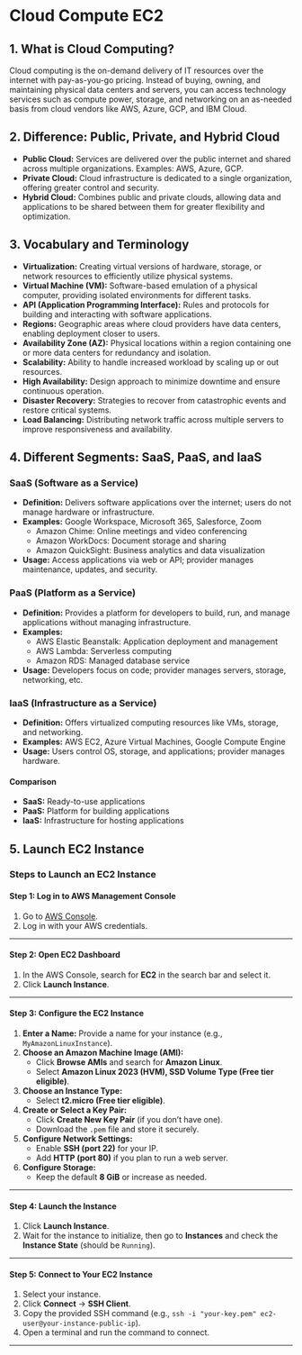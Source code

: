 # Cloud Compute EC2

## 1. What is Cloud Computing?
Cloud computing is the on-demand delivery of IT resources over the internet with pay-as-you-go pricing. Instead of buying, owning, and maintaining physical data centers and servers, you can access technology services such as compute power, storage, and networking on an as-needed basis from cloud vendors like AWS, Azure, GCP, and IBM Cloud.

## 2. Difference: Public, Private, and Hybrid Cloud
- **Public Cloud:** Services are delivered over the public internet and shared across multiple organizations. Examples: AWS, Azure, GCP.
- **Private Cloud:** Cloud infrastructure is dedicated to a single organization, offering greater control and security.
- **Hybrid Cloud:** Combines public and private clouds, allowing data and applications to be shared between them for greater flexibility and optimization.

## 3. Vocabulary and Terminology
- **Virtualization:** Creating virtual versions of hardware, storage, or network resources to efficiently utilize physical systems.
- **Virtual Machine (VM):** Software-based emulation of a physical computer, providing isolated environments for different tasks.
- **API (Application Programming Interface):** Rules and protocols for building and interacting with software applications.
- **Regions:** Geographic areas where cloud providers have data centers, enabling deployment closer to users.
- **Availability Zone (AZ):** Physical locations within a region containing one or more data centers for redundancy and isolation.
- **Scalability:** Ability to handle increased workload by scaling up or out resources.
- **High Availability:** Design approach to minimize downtime and ensure continuous operation.
- **Disaster Recovery:** Strategies to recover from catastrophic events and restore critical systems.
- **Load Balancing:** Distributing network traffic across multiple servers to improve responsiveness and availability.

## 4. Different Segments: SaaS, PaaS, and IaaS

### SaaS (Software as a Service)
- **Definition:** Delivers software applications over the internet; users do not manage hardware or infrastructure.
- **Examples:** Google Workspace, Microsoft 365, Salesforce, Zoom
    - Amazon Chime: Online meetings and video conferencing
    - Amazon WorkDocs: Document storage and sharing
    - Amazon QuickSight: Business analytics and data visualization
- **Usage:** Access applications via web or API; provider manages maintenance, updates, and security.

### PaaS (Platform as a Service)
- **Definition:** Provides a platform for developers to build, run, and manage applications without managing infrastructure.
- **Examples:**
    - AWS Elastic Beanstalk: Application deployment and management
    - AWS Lambda: Serverless computing
    - Amazon RDS: Managed database service
- **Usage:** Developers focus on code; provider manages servers, storage, networking, etc.

### IaaS (Infrastructure as a Service)
- **Definition:** Offers virtualized computing resources like VMs, storage, and networking.
- **Examples:** AWS EC2, Azure Virtual Machines, Google Compute Engine
- **Usage:** Users control OS, storage, and applications; provider manages hardware.

#### Comparison
- **SaaS:** Ready-to-use applications
- **PaaS:** Platform for building applications
- **IaaS:** Infrastructure for hosting applications

## 5. Launch EC2 Instance
### Steps to Launch an EC2 Instance

#### Step 1: Log in to AWS Management Console
1. Go to [AWS Console](https://aws.amazon.com/console/).
2. Log in with your AWS credentials.

---

#### Step 2: Open EC2 Dashboard
1. In the AWS Console, search for **EC2** in the search bar and select it.
2. Click **Launch Instance**.

---

#### Step 3: Configure the EC2 Instance
1. **Enter a Name:** Provide a name for your instance (e.g., `MyAmazonLinuxInstance`).
2. **Choose an Amazon Machine Image (AMI):**
    - Click **Browse AMIs** and search for **Amazon Linux**.
    - Select **Amazon Linux 2023 (HVM), SSD Volume Type (Free tier eligible)**.
3. **Choose an Instance Type:**
    - Select **t2.micro (Free tier eligible)**.
4. **Create or Select a Key Pair:**
    - Click **Create New Key Pair** (if you don’t have one).
    - Download the `.pem` file and store it securely.
5. **Configure Network Settings:**
    - Enable **SSH (port 22)** for your IP.
    - Add **HTTP (port 80)** if you plan to run a web server.
6. **Configure Storage:**
    - Keep the default **8 GiB** or increase as needed.

---

#### Step 4: Launch the Instance
1. Click **Launch Instance**.
2. Wait for the instance to initialize, then go to **Instances** and check the **Instance State** (should be `Running`).

---

#### Step 5: Connect to Your EC2 Instance
1. Select your instance.
2. Click **Connect** → **SSH Client**.
3. Copy the provided SSH command (e.g., `ssh -i "your-key.pem" ec2-user@your-instance-public-ip`).
4. Open a terminal and run the command to connect.

---
